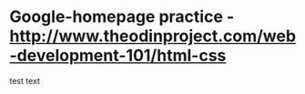 # Google-homepage practice - http://www.theodinproject.com/web-development-101/html-css


test text 
